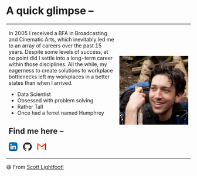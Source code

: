 <table>
<h1> A quick glimpse – </h1>
  <tr>
    <td style="width:60%">
      <p>In 2005 I received a BFA in Broadcasting and Cinematic Arts, which inevitably led me to an array of careers over the past 15 years. Despite some levels of success, at no point did I settle into a long-term career within those disciplines. All the while, my eagerness to create solutions to workplace bottlenecks left my workplaces in a better states than when I arrived.</p>
      <ul>
        <li>Data Scientist</li>
        <li>Obsessed with problem solving</li>
        <li>Rather Tall</li>
        <li>Once had a ferret named Humphrey</li>
      </ul>  
     <h2> Find me here – </h2>
        <p float="left">
  
  [![linkedin](./assets/LinkedIn.png)](https://www.linkedin.com/in/s-lightfoot) &nbsp;&nbsp;
  [![github](./assets/GitHub.png)](https://github.com/ScottLightfoot) &nbsp;&nbsp;
  [![email](./assets/GMail.png)](mailto:gslightfoot@gmail.com)
 
</p>
    </td>   
    <td>
      <img src="./assets/headshot.JPG" width="500">
    </td>
   </tr>
</table>

😄 From [Scott Lightfoot!](https://ScottLightfoot.githubio.com/)

<!--
**ScottLightfoot/ScottLightfoot** is a ✨ _special_ ✨ repository because its `README.md` (this file) appears on your GitHub profile.

Here are some ideas to get you started:

- 🔭 I’m currently working on ...
- 🌱 I’m currently learning ...
- 👯 I’m looking to collaborate on ...
- 🤔 I’m looking for help with ...
- 💬 Ask me about ...
- 📫 How to reach me: ...
- 😄 Pronouns: ...
- ⚡ Fun fact: ...
-->
